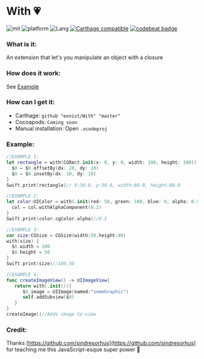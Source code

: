 # With 💗
![mit](https://img.shields.io/badge/License-MIT-brightgreen.svg) ![platform](https://img.shields.io/badge/Platform-iOS-blue.svg) ![Lang](https://img.shields.io/badge/Language-Swift%205.0-orange.svg)
[![Carthage compatible](https://img.shields.io/badge/Carthage-compatible-4BC51D.svg?style=flat)](https://github.com/Carthage/Carthage)
[![codebeat badge](https://codebeat.co/badges/51c98d04-a860-42ff-ba93-dd89184ec302)](https://codebeat.co/projects/github-com-eonist-with-master)

### What is it:
An extension that let's you manipulate an object with a closure

### How does it work:
See [Example](https://github.com/eonist/With#example)

### How can I get it:
- Carthage: `github "eonist/With" "master"`
- Cocoapods: `Coming soon`
- Manual installation: Open `.xcodeproj`

### Example:

```swift
//EXAMPLE 1:
let rectangle = with(CGRect.init(x: 0, y: 0, width: 100, height: 100)) {
  $0 = $0.offsetBy(dx: 20, dy: 20)
  $0 = $0.insetBy(dx: 10, dy: 10)
}
Swift.print(rectangle)// X:30.0, y:30.0, width:80.0, height:80.0

//EXAMPLE 2:
let color:UIColor = with(.init(red: 50, green: 100, blue: 0, alpha: 0.9)) { ( col:inout UIColor) -> Void  in
  col = col.withAlphaComponent(0.2)
}
Swift.print(color.cgColor.alpha)//0.2

//EXAMPLE 3:
var size:CGSize = CGSize(width:50,height:40)
with(size) {
  $0.width = 100
  $0.height = 50
}
Swift.print(size)//100,50

//EXAMPLE 4:
func createImageView() -> UIImageView{
   return with(.init()){
      $0.image = UIImage(named:"someGraphic")
      self.addSubview($0)
   }
}
createImage()//Adds image to view
```

### Credit:

Thanks [https://github.com/sindresorhus](https://github.com/sindresorhus) for teaching me this JavaScript-esque super power 💪
